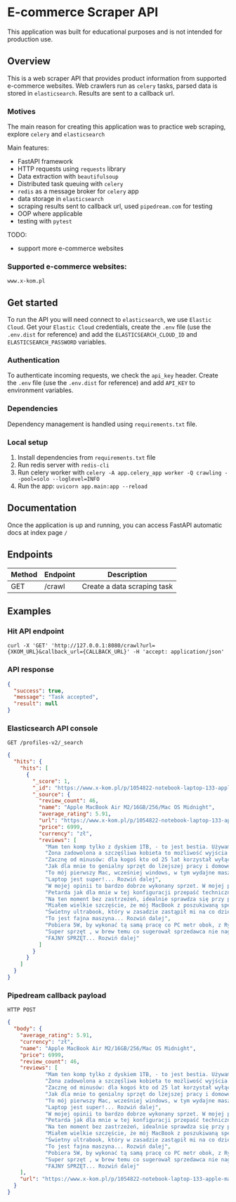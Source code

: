 # E-commerce Scraper API
This application was built for educational purposes and is not intended 
for production use.

## Overview
This is a web scraper API that provides product information from supported 
e-commerce websites. Web crawlers run as `celery` tasks, parsed data is stored 
in `elasticsearch`. Results are sent to a callback url.

### Motives
The main reason for creating this application was to practice web scraping, 
explore `celery` and `elasticsearch`

Main features:
- FastAPI framework
- HTTP requests using `requests` library
- Data extraction with `beautifulsoup`
- Distributed task queuing with `celery`
- `redis` as a message broker for `celery` app
- data storage in `elasticsearch`
- scraping results sent to callback url, used `pipedream.com` for testing
- OOP where applicable
- testing with `pytest`

TODO:
- support more e-commerce websites

### Supported e-commerce websites:
`www.x-kom.pl`

## Get started
To run the API you will need connect to `elasticsearch`, we use `Elastic Cloud`.
Get your `Elastic Cloud` credentials, create the `.env` file 
(use the `.env.dist` for reference) and add the `ELASTICSEARCH_CLOUD_ID` and 
`ELASTICSEARCH_PASSWORD` variables.

### Authentication
To authenticate incoming requests, we check the `api_key` header.
Create the `.env` file (use the `.env.dist` for reference) 
and add `API_KEY` to environment variables.

### Dependencies
Dependency management is handled using `requirements.txt` file.

### Local setup
1. Install dependencies from `requirements.txt` file
2. Run redis server with `redis-cli`
3. Run celery worker with `celery -A app.celery_app worker -Q crawling --pool=solo --loglevel=INFO`
4. Run the app: `uvicorn app.main:app --reload`

## Documentation
Once the application is up and running, you can access FastAPI automatic docs 
at index page `/`

## Endpoints
| Method | Endpoint | Description                     |
|--------|----------|---------------------------------|
| GET    | /crawl   | Create a data scraping task     |


## Examples
### Hit API endpoint
```shell
curl -X 'GET' 'http://127.0.0.1:8080/crawl?url={XKOM_URL}&callback_url={CALLBACK_URL}' -H 'accept: application/json'
  ```

### API response
```json
{
  "success": true,
  "message": "Task accepted",
  "result": null
}
```
### Elasticsearch API console
```shell
GET /profiles-v2/_search
````
```json
{
  "hits": {
    "hits": [
      {
        "_score": 1,
        "_id": "https://www.x-kom.pl/p/1054822-notebook-laptop-133-apple-macbook-air-m2-16gb-256-mac-os-midnight.html#Specyfikacja",
        "_source": {
          "review_count": 46,
          "name": "Apple MacBook Air M2/16GB/256/Mac OS Midnight",
          "average_rating": 5.91,
          "url": "https://www.x-kom.pl/p/1054822-notebook-laptop-133-apple-macbook-air-m2-16gb-256-mac-os-midnight.html#Specyfikacja",
          "price": 6999,
          "currency": "zł",
          "reviews": [
            "Mam ten komp tylko z dyskiem 1TB, - to jest bestia. Używam do fullstack developmentu, masa apek, docker, jetbrains rider + webstorm, nodejs, .net core, teamsy, dsiesiątki tabów w chrome, parallels z win11 - żadnego problemu. CPU temp na poziomie 35 - 50C, przeważnie 35C, 50 osiąga przy indeksacji projektu albo ładowaniu win11 - wszystko jest mega szybkie. Tak powinien wyglądać sprzęt przyszłości. Nigdy więcej kompów z wiatrakami.... Rozwiń dalej",
            "Żona zadowolona a szczęśliwa kobieta to możliwość wyjścia z kumplami na piwo.... Rozwiń dalej",
            "Zacznę od minusów: dla kogoś kto od 25 lat korzystał wyłączanie z Windows to jest to \"kulturowy szok\". Żeby nie było, ja uwielbiam windowsa i uważam że jest to świetny system. Dlatego przyzwyczajenie się do MacOS zajmie dużo czasu. W okres adaptacji mocno spadnie efektywność pracy. Nie działają klasyczne skróty klawiszowe, przyzwyczajenia z Windows będą przeszkadzać w pracy. Po pewnym czasie jednak zaczyna być wygodniej. Do minusów należy też zaliczyć ograniczenia systemu (nie jest tak otwarty jak windrws). Teraz plusy: wygląd fenomenalny, bateria absolutnie genialna, kultura pracy dotychczas nieosiągalna nawet na naprawdę topowych maszynach z windows.... Rozwiń dalej",
            "Jak dla mnie to genialny sprzęt do lżejszej pracy i domowego użytku. Bateria wytrzymuje cały dzień bez ładowania. 8GB ramu też wystarcza do większości zadań domowych (obsługa kilkunastu zakładek w chromie, spotify, evernote, outlook).... Rozwiń dalej",
            "To mój pierwszy Mac, wcześniej windows, w tym wydajne maszyny biznesowe do pracy biurowej. Jakość wykonania na najwyższym poziomie, touchpad i klawiatura nie mają sobie równych. Klawisze mają przyjemny click, jest wyraźna \"podróż\" klawisza, ale te na thinkpadach chyba przyjemniejsze są. Płynność działania i performance na najwyższym poziomie, wszystko chodzi niesamowicie płynnie i znosi całkiem mocny multitasking. Nie testowałem jeszcze niczego bardziej wymagającego (rendering fotografii, Machine learning etc). Jeśli zastanawiasz się czy na pewno Mac to jest dobra droga, to po 2 tygodniach mówię zdecydowanie że tak. Wygląda niesamowicie, bateria starcza na bardzo długo - kilkanaście godzin bym powiedział. Jako całkliem power user, jeszcze jest pare rzeczy do których się muszę przyzwyczaić ale generalnie jest bajka. Super głośniki grają jak na tak małą obudowę, nawet nie wiedziałem, że to zwróci moją uwagę a są super wyważone, ofc mało basu, ale czego tu wymagać od laptopa który jest gruby na troch ponad centymetr.Z wad może si zdarzyć, że ten dysk będzie za mały, ale jeśli ma się dysk zewn i lubi korzystać z chmury to powinno być bez problemu. Ludzie co mówią, że są smugi i si ten kolor rysuje. Smugi zupełnie nie przeszkadzają, są łatwo zmywalne i serio to nie przeszkadza, chyba że dla jakichś pedantów. Ten kolor wygląda nieprawdopodobnie elegancko i nowocześnie. Ponoć po dłuższym czasie si rysuje i widać kolor aluminimum - nie wiem, po prostu kupiłem bardzo dobry pokrowiec i wkładam go podczas przenoszenia.... Rozwiń dalej",
            "Laptop jest super!... Rozwiń dalej",
            "W mojej opinii to bardzo dobrze wykonany sprzet. W mojej pracy wystarcza a czesto kompiluje programy. Nie odczuwam spadku mocy procka. Dla porównania pracuje też na macbook'u pro M1 32GB i kompilacja programów trwa w przybliżeniu tyle samo.... Rozwiń dalej",
            "Petarda jak dla mnie w tej konfiguracji przepaść techniczna do maca pro z 2017….kolor palcuje się... Rozwiń dalej",
            "Na ten moment bez zastrzeżeń, idealnie sprawdza się przy pracy biurowej oraz przy obróbce zdjęć/video - choć w przypadku tego drugiego po podłączeniu do monitora. Jedyny minus to strasznie uciążliwe ślady palców przy tym kolorze Maca.... Rozwiń dalej",
            "Miałem wielkie szczęście, że mój MacBook z poszukiwaną specyfikacją był już w moim miejskim sklepie. Zamówiłem w sobotę rano - i w sobotę przy obiedzie dostalem SMSa ze Mackbook gotowy do odbioru.No i jak to zawsze z Apple - bardzo dobrze i bezpiecznie zapakowane. Unboxing laptopa to tez bardzo przyjemna rzecz, nie było żadnych wad.Dzięki X-KOM za dobrą i szybką obsługę.... Rozwiń dalej",
            "Świetny ultrabook, który w zasadzie zastąpił mi na co dzień mocną stacjonarkę we wszystkich zastosowaniach poza najnowszymi grami. Do 15 godzin pracy na baterii, jasna matryca, piękna metalowa obudowa, klawiatura wygodna jak żadna inna. W związku z powyższym oprócz niszowych zastosowań typu programowanie w stacku Microsoftu przestaję widzieć jakikolwiek sens istnienia dla laptopów na Windowsie (nawet tych droższych).... Rozwiń dalej",
            "To jest fajna maszyna... Rozwiń dalej",
            "Pobiera 5W, by wykonać tą samą pracę co PC metr obok, z Ryzenem 7 3700X.Jeżeli komuś potrzeba procesora z dobrym IPC pod software typu NodeJS, czy nawet w C#, który nie wyssie życia z baterii, to Intel/AMD w tym świetle zaczynają tracić na wartości.... Rozwiń dalej",
            "Super sprzęt , w brew temu co sugerował sprzedawca nie nagrzewa się i nie zwróciłem go :)... Rozwiń dalej",
            "FAJNY SPRZĘT... Rozwiń dalej"
          ]
        }
      }
    ]
  }
}
```
### Pipedream callback payload
`HTTP POST`
```json
{
  "body": {
    "average_rating": 5.91,
    "currency": "zł",
    "name": "Apple MacBook Air M2/16GB/256/Mac OS Midnight",
    "price": 6999,
    "review_count": 46,
    "reviews": [
            "Mam ten komp tylko z dyskiem 1TB, - to jest bestia. Używam do fullstack developmentu, masa apek, docker, jetbrains rider + webstorm, nodejs, .net core, teamsy, dsiesiątki tabów w chrome, parallels z win11 - żadnego problemu. CPU temp na poziomie 35 - 50C, przeważnie 35C, 50 osiąga przy indeksacji projektu albo ładowaniu win11 - wszystko jest mega szybkie. Tak powinien wyglądać sprzęt przyszłości. Nigdy więcej kompów z wiatrakami.... Rozwiń dalej",
            "Żona zadowolona a szczęśliwa kobieta to możliwość wyjścia z kumplami na piwo.... Rozwiń dalej",
            "Zacznę od minusów: dla kogoś kto od 25 lat korzystał wyłączanie z Windows to jest to \"kulturowy szok\". Żeby nie było, ja uwielbiam windowsa i uważam że jest to świetny system. Dlatego przyzwyczajenie się do MacOS zajmie dużo czasu. W okres adaptacji mocno spadnie efektywność pracy. Nie działają klasyczne skróty klawiszowe, przyzwyczajenia z Windows będą przeszkadzać w pracy. Po pewnym czasie jednak zaczyna być wygodniej. Do minusów należy też zaliczyć ograniczenia systemu (nie jest tak otwarty jak windrws). Teraz plusy: wygląd fenomenalny, bateria absolutnie genialna, kultura pracy dotychczas nieosiągalna nawet na naprawdę topowych maszynach z windows.... Rozwiń dalej",
            "Jak dla mnie to genialny sprzęt do lżejszej pracy i domowego użytku. Bateria wytrzymuje cały dzień bez ładowania. 8GB ramu też wystarcza do większości zadań domowych (obsługa kilkunastu zakładek w chromie, spotify, evernote, outlook).... Rozwiń dalej",
            "To mój pierwszy Mac, wcześniej windows, w tym wydajne maszyny biznesowe do pracy biurowej. Jakość wykonania na najwyższym poziomie, touchpad i klawiatura nie mają sobie równych. Klawisze mają przyjemny click, jest wyraźna \"podróż\" klawisza, ale te na thinkpadach chyba przyjemniejsze są. Płynność działania i performance na najwyższym poziomie, wszystko chodzi niesamowicie płynnie i znosi całkiem mocny multitasking. Nie testowałem jeszcze niczego bardziej wymagającego (rendering fotografii, Machine learning etc). Jeśli zastanawiasz się czy na pewno Mac to jest dobra droga, to po 2 tygodniach mówię zdecydowanie że tak. Wygląda niesamowicie, bateria starcza na bardzo długo - kilkanaście godzin bym powiedział. Jako całkliem power user, jeszcze jest pare rzeczy do których się muszę przyzwyczaić ale generalnie jest bajka. Super głośniki grają jak na tak małą obudowę, nawet nie wiedziałem, że to zwróci moją uwagę a są super wyważone, ofc mało basu, ale czego tu wymagać od laptopa który jest gruby na troch ponad centymetr.Z wad może si zdarzyć, że ten dysk będzie za mały, ale jeśli ma się dysk zewn i lubi korzystać z chmury to powinno być bez problemu. Ludzie co mówią, że są smugi i si ten kolor rysuje. Smugi zupełnie nie przeszkadzają, są łatwo zmywalne i serio to nie przeszkadza, chyba że dla jakichś pedantów. Ten kolor wygląda nieprawdopodobnie elegancko i nowocześnie. Ponoć po dłuższym czasie si rysuje i widać kolor aluminimum - nie wiem, po prostu kupiłem bardzo dobry pokrowiec i wkładam go podczas przenoszenia.... Rozwiń dalej",
            "Laptop jest super!... Rozwiń dalej",
            "W mojej opinii to bardzo dobrze wykonany sprzet. W mojej pracy wystarcza a czesto kompiluje programy. Nie odczuwam spadku mocy procka. Dla porównania pracuje też na macbook'u pro M1 32GB i kompilacja programów trwa w przybliżeniu tyle samo.... Rozwiń dalej",
            "Petarda jak dla mnie w tej konfiguracji przepaść techniczna do maca pro z 2017….kolor palcuje się... Rozwiń dalej",
            "Na ten moment bez zastrzeżeń, idealnie sprawdza się przy pracy biurowej oraz przy obróbce zdjęć/video - choć w przypadku tego drugiego po podłączeniu do monitora. Jedyny minus to strasznie uciążliwe ślady palców przy tym kolorze Maca.... Rozwiń dalej",
            "Miałem wielkie szczęście, że mój MacBook z poszukiwaną specyfikacją był już w moim miejskim sklepie. Zamówiłem w sobotę rano - i w sobotę przy obiedzie dostalem SMSa ze Mackbook gotowy do odbioru.No i jak to zawsze z Apple - bardzo dobrze i bezpiecznie zapakowane. Unboxing laptopa to tez bardzo przyjemna rzecz, nie było żadnych wad.Dzięki X-KOM za dobrą i szybką obsługę.... Rozwiń dalej",
            "Świetny ultrabook, który w zasadzie zastąpił mi na co dzień mocną stacjonarkę we wszystkich zastosowaniach poza najnowszymi grami. Do 15 godzin pracy na baterii, jasna matryca, piękna metalowa obudowa, klawiatura wygodna jak żadna inna. W związku z powyższym oprócz niszowych zastosowań typu programowanie w stacku Microsoftu przestaję widzieć jakikolwiek sens istnienia dla laptopów na Windowsie (nawet tych droższych).... Rozwiń dalej",
            "To jest fajna maszyna... Rozwiń dalej",
            "Pobiera 5W, by wykonać tą samą pracę co PC metr obok, z Ryzenem 7 3700X.Jeżeli komuś potrzeba procesora z dobrym IPC pod software typu NodeJS, czy nawet w C#, który nie wyssie życia z baterii, to Intel/AMD w tym świetle zaczynają tracić na wartości.... Rozwiń dalej",
            "Super sprzęt , w brew temu co sugerował sprzedawca nie nagrzewa się i nie zwróciłem go :)... Rozwiń dalej",
            "FAJNY SPRZĘT... Rozwiń dalej"
    ],
    "url": "https://www.x-kom.pl/p/1054822-notebook-laptop-133-apple-macbook-air-m2-16gb-256-mac-os-midnight.html#Specyfikacja"
  }
}
```